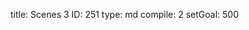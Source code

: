 title:          Scenes 3
ID:             251
type:           md
compile:        2
setGoal:        500


